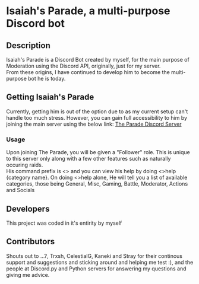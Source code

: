 # Isaiah's Parade, a multi-purpose Discord bot

## Description
Isaiah's Parade is a Discord Bot created by myself, for the main purpose of Moderation using the Discord API, originally, just for my server.<br>
From these origins, I have continued to develop him to become the multi-purpose bot he is today.


## Getting Isaiah's Parade
Currently, getting him is out of the option due to as my current setup can't handle too much stress. However, you can gain full accessibility to him by joining the main server using the below link:
[The Parade Discord Server](https://discord.gg/5szJdKY "The official Discord Server for Isaiah's Parade")

### Usage
Upon joining The Parade, you will be given a "Follower" role. This is unique to this server only along with a few other features such as naturally occuring raids.
<br>
His command prefix is <> and you can view his help by doing <>help {category name}. On doing <>help alone, He will tell you a list of available categories, those being General, Misc, Gaming, Battle, Moderator, Actions and Socials

## Developers
This project was coded in it's entirity by myself

## Contributors
Shouts out to ...?, Trxsh, CelestialG, Kaneki and Stray for their continous support and suggestions and sticking around and helping me test :), and the people at Discord.py and Python servers for answering my questions and giving me advice.


